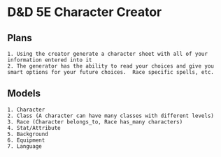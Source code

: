 # D&D 5E Character Creator

## Plans

    1. Using the creator generate a character sheet with all of your information entered into it
    2. The generator has the ability to read your choices and give you smart options for your future choices.  Race specific spells, etc.

## Models

    1. Character
    2. Class (A character can have many classes with different levels)
    3. Race (Character belongs_to, Race has_many characters)
    4. Stat/Attribute
    5. Background
    6. Equipment
    7. Language
